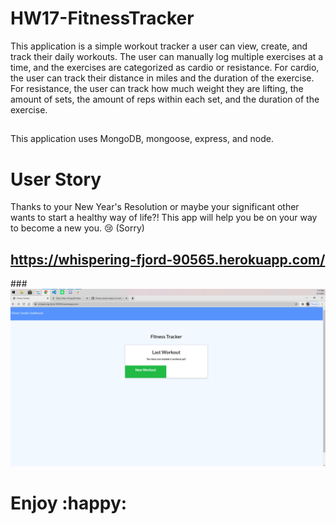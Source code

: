 # HW17-FitnessTracker

This application is a simple workout tracker a user can view, create, and track their daily workouts. The user can manually log multiple exercises at a time, and the exercises are categorized as cardio or resistance. For cardio, the user can track their distance in miles and the duration of the exercise. For resistance, the user can track how much weight they are lifting, the amount of sets, the amount of reps within each set, and the duration of the exercise. 
##
This application uses MongoDB, mongoose, express, and node.

# User Story

Thanks to your New Year's Resolution or maybe your significant other wants to start a healthy way of life?! This app will help you be on your way to become a new you. :cry: (Sorry)

## https://whispering-fjord-90565.herokuapp.com/

###<img src="./public/img/FitnessTracker.png">

# Enjoy :happy:
